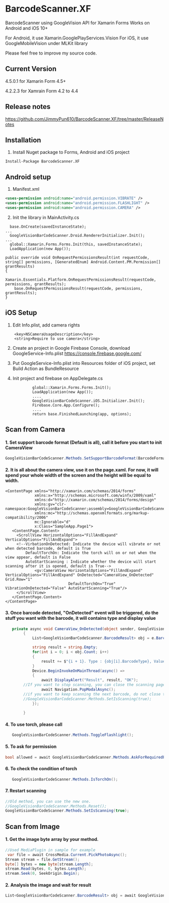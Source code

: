 # BarcodeScanner.XF
BarcodeScanner using GoogleVision API for Xamarin Forms
Works on Android and iOS 10+

For Android, it use Xamarin.GooglePlayServices.Vision
For iOS, it use GoogleMobileVision under MLKit library

Please feel free to improve my source code.

## Current Version
4.5.0.1 for Xamarin Form 4.5+

4.2.2.3 for Xamrain Form 4.2 to 4.4

## Release notes
https://github.com/JimmyPun610/BarcodeScanner.XF/tree/master/ReleaseNotes

## Installation
1. Install Nuget package to Forms, Android and iOS project
```
Install-Package BarcodeScanner.XF
```

## Android setup
1. Manifest.xml
```xml
<uses-permission android:name="android.permission.VIBRATE" />
<uses-permission android:name="android.permission.FLASHLIGHT" />
<uses-permission android:name="android.permission.CAMERA" />
```

2. Init the library in MainActivity.cs
```    
  base.OnCreate(savedInstanceState);
...
  GoogleVisionBarCodeScanner.Droid.RendererInitializer.Init();
...
  global::Xamarin.Forms.Forms.Init(this, savedInstanceState);
  LoadApplication(new App());
```
```
public override void OnRequestPermissionsResult(int requestCode, string[] permissions, [GeneratedEnum] Android.Content.PM.Permission[] grantResults)
{
    Xamarin.Essentials.Platform.OnRequestPermissionsResult(requestCode, permissions, grantResults);
    base.OnRequestPermissionsResult(requestCode, permissions, grantResults);
}
```
## iOS Setup
1. Edit Info.plist, add camera rights
```
	<key>NSCameraUsageDescription</key>
	<string>Require to use camera</string>
```

2. Create an project in Google Firebase Console, download GoogleService-Info.plist
https://console.firebase.google.com/

3. Put GoogleService-Info.plist into Resources folder of iOS project,  set Build Action as BundleResource

4. Init project and firebase on AppDelegate.cs
```
            global::Xamarin.Forms.Forms.Init();
            LoadApplication(new App());
            ....
            GoogleVisionBarCodeScanner.iOS.Initializer.Init();
            Firebase.Core.App.Configure();
            ....
            return base.FinishedLaunching(app, options);
```

## Scan from Camera

#### 1. Set support barcode format (Default is all), call it before you start to init CameraView
```C#
GoogleVisionBarCodeScanner.Methods.SetSupportBarcodeFormat(BarcodeFormats.QRCode);
```

#### 2. It is all about the camera view, use it on the page.xaml. For now, it will spend your whole width of the screen and the height will be equal to width.


```XAML
<ContentPage xmlns="http://xamarin.com/schemas/2014/forms"
             xmlns:x="http://schemas.microsoft.com/winfx/2009/xaml"
             xmlns:d="http://xamarin.com/schemas/2014/forms/design"
             xmlns:gv="clr-namespace:GoogleVisionBarCodeScanner;assembly=GoogleVisionBarCodeScanner"
             xmlns:mc="http://schemas.openxmlformats.org/markup-compatibility/2006"
             mc:Ignorable="d"
             x:Class="SampleApp.Page1">
   <ContentPage.Content>
     <ScrollView HorizontalOptions="FillAndExpand" VerticalOptions="FillAndExpand">
	 <!--VirbationOnDetected: Indicate the device will vibrate or not when detected barcode, default is True
		 DefaultTorchOn: Indicate the torch will on or not when the view appear, default is False
		 AutoStartScanning : Indicate whether the device will start scanning after it is opened, default is True-->
             <gv:CameraView HorizontalOptions="FillAndExpand" VerticalOptions="FillAndExpand" OnDetected="CameraView_OnDetected" Grid.Row="1"
                            DefaultTorchOn="True" VibrationOnDetected="False" AutoStartScanning="True"/>
     </ScrollView>
   </ContentPage.Content>
</ContentPage>
```
#### 3. Once barcode detected, "OnDetected" event will be triggered, do the stuff you want with the barcode, it will contains type and display value
```C#
   private async void CameraView_OnDetected(object sender, GoogleVisionBarCodeScanner.OnDetectedEventArg e)
        {
            List<GoogleVisionBarCodeScanner.BarcodeResult> obj = e.BarcodeResults;

            string result = string.Empty;
            for(int i = 0; i < obj.Count; i++)
            {
                result += $"{i + 1}. Type : {obj[i].BarcodeType}, Value : {obj[i].DisplayValue}{Environment.NewLine}";
            }
            Device.BeginInvokeOnMainThread(async() =>
            {
                await DisplayAlert("Result", result, "OK");
		//If you want to stop scanning, you can close the scanning page
                await Navigation.PopModalAsync();
		//if you want to keep scanning the next barcode, do not close the scanning page and call below function
		//GoogleVisionBarCodeScanner.Methods.SetIsScanning(true);
            });
            
        }
```

#### 4. To use torch, please call 
```C#
   GoogleVisionBarCodeScanner.Methods.ToggleFlashlight();
```

#### 5. To ask for permission
```C#
bool allowed = await GoogleVisionBarCodeScanner.Methods.AskForRequiredPermission();
```

#### 6. To check the condition of torch
```C#
   GoogleVisionBarCodeScanner.Methods.IsTorchOn();
```
#### 7. Restart scanning
```C#
//Old method, you can use the new one.
//GoogleVisionBarCodeScanner.Methods.Reset();
GoogleVisionBarCodeScanner.Methods.SetIsScanning(true);
```


## Scan from Image
#### 1. Get the image byte array by your method.
``` C#
//Used MediaPlugin in sample for example
 var file = await CrossMedia.Current.PickPhotoAsync();
Stream stream = file.GetStream();
byte[] bytes = new byte[stream.Length];
stream.Read(bytes, 0, bytes.Length);
stream.Seek(0, SeekOrigin.Begin);
```

#### 2. Analysis the image and wait for result
``` C#
List<GoogleVisionBarCodeScanner.BarcodeResult> obj = await GoogleVisionBarCodeScanner.Methods.ScanFromImage(bytes);
```
